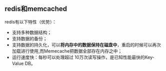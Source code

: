 ## redis和memcached

redis有以下特性（优势）：

- 支持多种数据结构；
- 支持数据的备份；
- 支持数据的持久化，可以**将内存中的数据保持在磁盘中**，重启的时候可以再次加载进行使用,而Memecache把数据全部存在内存之中；
- 运行速度快：每秒可以处理超过 10万次读写操作，是已知性能最快的Key-Value DB。






